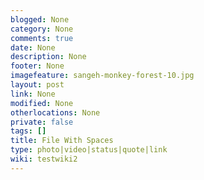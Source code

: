 ```yaml
---
blogged: None
category: None
comments: true
date: None
description: None
footer: None
imagefeature: sangeh-monkey-forest-10.jpg
layout: post
link: None
modified: None
otherlocations: None
private: false
tags: []
title: File With Spaces
type: photo|video|status|quote|link
wiki: testwiki2
---
```

<!--summary-->